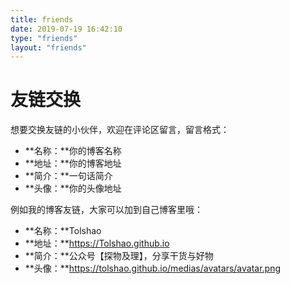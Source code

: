 ```yaml
---
title: friends
date: 2019-07-19 16:42:10
type: "friends"
layout: "friends"
---
```


# 友链交换
想要交换友链的小伙伴，欢迎在评论区留言，留言格式：
* **名称：**你的博客名称
* **地址：**你的博客地址
* **简介：**一句话简介
* **头像：**你的头像地址

例如我的博客友链，大家可以加到自己博客里哦：
* **名称：**Tolshao
* **地址：**https://Tolshao.github.io
* **简介：**公众号【探物及理】，分享干货与好物
* **头像：**https://tolshao.github.io/medias/avatars/avatar.png
